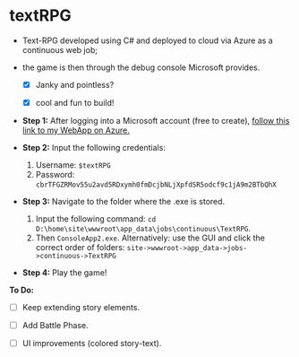 # textRPG
- Text-RPG developed using C# and deployed to cloud via Azure as a continuous web job;
- the game is then through the debug console Microsoft provides. 

     - [x] Janky and pointless? 
     - [x] cool and fun to build!


- **Step 1:**
After logging into a Microsoft account (free to create), 
[follow this link to my WebApp on Azure.](<https://textrpg.scm.azurewebsites.net/DebugConsole> "textRPG-->Azure continuous WebJob.")




- **Step 2:**
Input the following credentials:
  1. Username: `$textRPG`
  2. Password: `cbrTFGZRMov55u2avd5RDxymh0fmDcjbNLjXpfdSR5odcf9c1jA9m2BTbQhX`
- **Step 3:**
Navigate to the folder where the .exe is stored.
  1. Input the following command: `cd D:\home\site\wwwroot\app_data\jobs\continuous\TextRPG`.
  2. Then `ConsoleApp2.exe`.
Alternatively: use the GUI and click the correct order of folders: `site->wwwroot->app_data->jobs->continuous->TextRPG`

- **Step 4:**
Play the game!



**To Do:**
- [ ] Keep extending story elements.
- [ ] Add Battle Phase.
- [ ] UI improvements (colored story-text).






